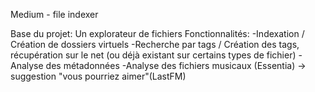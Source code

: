 Medium - file indexer

Base du projet: Un explorateur de fichiers
Fonctionnalités: 
-Indexation / Création de dossiers virtuels
-Recherche par tags / Création des tags, récupération sur le net (ou déjà existant sur certains types de fichier)
-Analyse des métadonnées 
-Analyse des fichiers musicaux (Essentia) -> suggestion "vous pourriez aimer"(LastFM)
